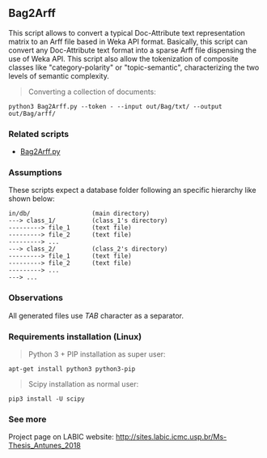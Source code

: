 ## Bag2Arff
This script allows to convert a typical Doc-Attribute text representation matrix to an Arff file based in Weka API format. Basically, this script can convert any Doc-Attribute text format into a sparse Arff file dispensing the use of Weka API. This script also allow the tokenization of composite classes like "category-polarity" or "topic-semantic", characterizing the two levels of semantic complexity.
> Converting a collection of documents:
```
python3 Bag2Arff.py --token - --input out/Bag/txt/ --output out/Bag/arff/
```


### Related scripts
* [Bag2Arff.py](https://github.com/joao8tunes/Bag2Arff/blob/master/Bag2Arff.py)


### Assumptions
These scripts expect a database folder following an specific hierarchy like shown below:
```
in/db/                 (main directory)
---> class_1/          (class_1's directory)
---------> file_1      (text file)
---------> file_2      (text file)
---------> ...
---> class_2/          (class_2's directory)
---------> file_1      (text file)
---------> file_2      (text file)
---------> ...
---> ...
```


### Observations
All generated files use *TAB* character as a separator.


### Requirements installation (Linux)
> Python 3 + PIP installation as super user:
```
apt-get install python3 python3-pip
```
> Scipy installation as normal user:
```
pip3 install -U scipy
```


### See more
Project page on LABIC website: http://sites.labic.icmc.usp.br/Ms-Thesis_Antunes_2018
